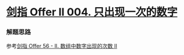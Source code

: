 # [剑指 Offer II 004. 只出现一次的数字](https://leetcode-cn.com/problems/WGki4K/)

### 解题思路
参考[剑指 Offer 56 - II. 数组中数字出现的次数 II](https://leetcode-cn.com/problems/shu-zu-zhong-shu-zi-chu-xian-de-ci-shu-ii-lcof/)

